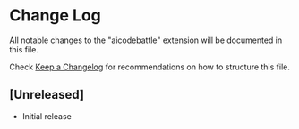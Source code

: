 # Change Log

All notable changes to the "aicodebattle" extension will be documented in this file.

Check [Keep a Changelog](http://keepachangelog.com/) for recommendations on how to structure this file.

## [Unreleased]

- Initial release